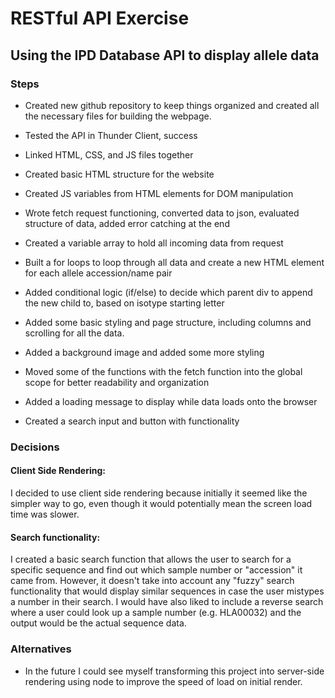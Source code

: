 # RESTful API Exercise
## Using the IPD Database API to display allele data

### Steps

* Created new github repository to keep things organized and created all the necessary files for building the webpage.

* Tested the API in Thunder Client, success

* Linked HTML, CSS, and JS files together

* Created basic HTML structure for the website

* Created JS variables from HTML elements for DOM manipulation

* Wrote fetch request functioning, converted data to json, evaluated structure of data, added error catching at the end

* Created a variable array to hold all incoming data from request

* Built a for loops to loop through all data and create a new HTML element for each allele accession/name pair

* Added conditional logic (if/else) to decide which parent div to append the new child to, based on isotype starting letter

* Added some basic styling and page structure, including columns and scrolling for all the data.

* Added a background image and added some more styling

* Moved some of the functions with the fetch function into the global scope for better readability and organization

* Added a loading message to display while data loads onto the browser

* Created a search input and button with functionality

### Decisions

#### Client Side Rendering:
I decided to use client side rendering because initially it seemed like the simpler way to go, even though it would potentially mean the screen load time was slower.

#### Search functionality:
I created a basic search function that allows the user to search for a specific sequence and find out which sample number or "accession" it came from. However, it doesn't take into account any "fuzzy" search functionality that would display similar sequences in case the user mistypes a number in their search. I would have also liked to include a reverse search where a user could look up a sample number (e.g. HLA00032) and the output would be the actual sequence data. 

### Alternatives

* In the future I could see myself transforming this project into server-side rendering using node to improve the speed of load on initial render.